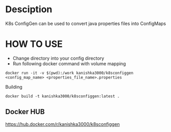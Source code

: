 
# Desciption

K8s ConfigGen can be used to convert java properties files into ConfigMaps

# HOW TO USE

* Change directory into your config directory
* Run following docker command with volume mapping


```
docker run -it -v $(pwd):/work kanishka3000/k8sconfiggen <config_map_name> <properties_file_name>.properties
```

Building

```
docker build -t kanishka3000/k8sconfiggen:latest .
```

## Docker HUB

https://hub.docker.com/r/kanishka3000/k8sconfiggen

